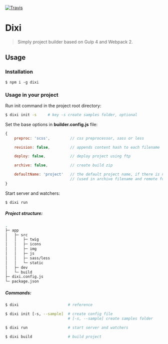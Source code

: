 [![Travis](https://img.shields.io/travis/rust-lang/rust/master.svg?style=flat-square)](https://travis-ci.org/Grigory90/dixi)

# Dixi

> Simply project builder based on Gulp 4 and Webpack 2.

## Usage

### Installation

```
$ npm i -g dixi
```

### Usage in your project

Run init command in the project root directory:

``` bash
$ dixi init -s     # key -s create samples folder, optional
```

Set the base options in **builder.config.js** file:

``` javascript
{
    preproc: 'scss',         // css preprocessor, sass or less

    revision: false,         // appends content hash to each filename

    deploy: false,           // deploy project using ftp

    archive: false,          // create build zip

    defaultName: 'project'   // the default project name, if there is no package file
                             // (used in archive filename and remote folder name)
}
```

Start server and watchers:

```
$ dixi run
```

##### Project structure:

``` bash
.
├─ app                   
│   ├─ src
│   │   ├─ twig
│   │   ├─ icons
│   │   ├─ img
│   │   ├─ js
│   │   ├─ sass/less
│   │   └─ static
│   ├─ dev          
│   └─ build
├─ dixi.config.js
└─ package.json
```

##### Commands:

``` bash
$ dixi                      # reference

$ dixi init [-s, --sample]  # create config file
                            # [-s, --sample] create samples folder

$ dixi run                  # start server and watchers

$ dixi build                # build project
```
